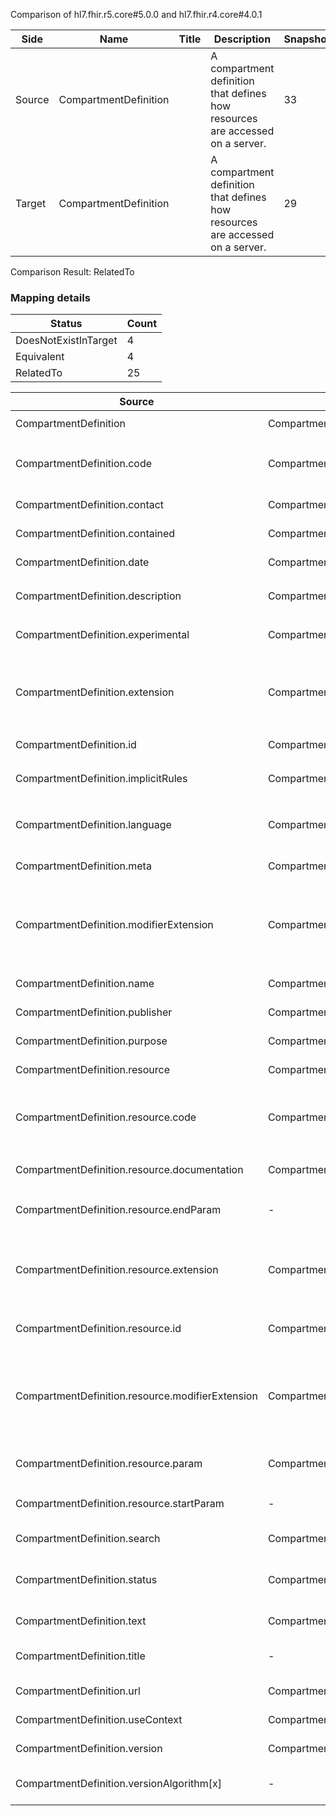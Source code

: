 Comparison of hl7.fhir.r5.core#5.0.0 and hl7.fhir.r4.core#4.0.1

| Side | Name | Title | Description | Snapshot | Differential |
| --- | --- | --- | --- | --- | --- |
| Source | CompartmentDefinition |  | A compartment definition that defines how resources are accessed on a server. | 33 | 22 |
| Target | CompartmentDefinition |  | A compartment definition that defines how resources are accessed on a server. | 29 | 18 |


Comparison Result: RelatedTo


### Mapping details

| Status | Count |
| ------ | ----- |
DoesNotExistInTarget | 4 |
Equivalent | 4 |
RelatedTo | 25 |


| Source | Target | Status | Message |
| ------ | ------ | ------ | ------- |
| CompartmentDefinition | CompartmentDefinition | Equivalent | R5 `CompartmentDefinition` maps as Equivalent to R4 `CompartmentDefinition` |
| CompartmentDefinition.code | CompartmentDefinition.code | Equivalent | R5 `CompartmentDefinition.code` maps as Equivalent to R4 `CompartmentDefinition.code` - code has compatible required binding for code type: http://hl7.org/fhir/ValueSet/compartment-type|5.0.0 and http://hl7.org/fhir/ValueSet/compartment-type|4.0.1 (Equivalent) |
| CompartmentDefinition.contact | CompartmentDefinition.contact | Equivalent | R5 `CompartmentDefinition.contact` maps as Equivalent to R4 `CompartmentDefinition.contact` |
| CompartmentDefinition.contained | CompartmentDefinition.contained | Equivalent | R5 `CompartmentDefinition.contained` maps as Equivalent to R4 `CompartmentDefinition.contained` |
| CompartmentDefinition.date | CompartmentDefinition.date | Equivalent | R5 `CompartmentDefinition.date` maps as Equivalent to R4 `CompartmentDefinition.date` |
| CompartmentDefinition.description | CompartmentDefinition.description | Equivalent | R5 `CompartmentDefinition.description` maps as Equivalent to R4 `CompartmentDefinition.description` |
| CompartmentDefinition.experimental | CompartmentDefinition.experimental | Equivalent | R5 `CompartmentDefinition.experimental` maps as Equivalent to R4 `CompartmentDefinition.experimental` |
| CompartmentDefinition.extension | CompartmentDefinition.extension | SourceIsBroaderThanTarget | R5 `CompartmentDefinition.extension` maps as SourceIsBroaderThanTarget to R4 `CompartmentDefinition.extension` - extension has change due to type change: R5 `extension` `Extension` maps as SourceIsBroaderThanTarget for R4 `extension` |
| CompartmentDefinition.id | CompartmentDefinition.id | Equivalent | R5 `CompartmentDefinition.id` maps as Equivalent to R4 `CompartmentDefinition.id` |
| CompartmentDefinition.implicitRules | CompartmentDefinition.implicitRules | Equivalent | R5 `CompartmentDefinition.implicitRules` maps as Equivalent to R4 `CompartmentDefinition.implicitRules` |
| CompartmentDefinition.language | CompartmentDefinition.language | RelatedTo | R5 `CompartmentDefinition.language` maps as RelatedTo to R4 `CompartmentDefinition.language` - language changed the binding strength from Required to Preferred |
| CompartmentDefinition.meta | CompartmentDefinition.meta | Equivalent | R5 `CompartmentDefinition.meta` maps as Equivalent to R4 `CompartmentDefinition.meta` |
| CompartmentDefinition.modifierExtension | CompartmentDefinition.modifierExtension | SourceIsBroaderThanTarget | R5 `CompartmentDefinition.modifierExtension` maps as SourceIsBroaderThanTarget to R4 `CompartmentDefinition.modifierExtension` - modifierExtension has change due to type change: R5 `modifierExtension` `Extension` maps as SourceIsBroaderThanTarget for R4 `modifierExtension` |
| CompartmentDefinition.name | CompartmentDefinition.name | Equivalent | R5 `CompartmentDefinition.name` maps as Equivalent to R4 `CompartmentDefinition.name` |
| CompartmentDefinition.publisher | CompartmentDefinition.publisher | Equivalent | R5 `CompartmentDefinition.publisher` maps as Equivalent to R4 `CompartmentDefinition.publisher` |
| CompartmentDefinition.purpose | CompartmentDefinition.purpose | Equivalent | R5 `CompartmentDefinition.purpose` maps as Equivalent to R4 `CompartmentDefinition.purpose` |
| CompartmentDefinition.resource | CompartmentDefinition.resource | Equivalent | R5 `CompartmentDefinition.resource` maps as Equivalent to R4 `CompartmentDefinition.resource` |
| CompartmentDefinition.resource.code | CompartmentDefinition.resource.code | Equivalent | R5 `CompartmentDefinition.resource.code` maps as Equivalent to R4 `CompartmentDefinition.resource.code` - code has compatible required binding for code type: http://hl7.org/fhir/ValueSet/resource-types|5.0.0 and http://hl7.org/fhir/ValueSet/resource-types|4.0.1 (Equivalent) |
| CompartmentDefinition.resource.documentation | CompartmentDefinition.resource.documentation | Equivalent | R5 `CompartmentDefinition.resource.documentation` maps as Equivalent to R4 `CompartmentDefinition.resource.documentation` |
| CompartmentDefinition.resource.endParam | - | DoesNotExistInTarget | R5 `CompartmentDefinition.resource.endParam` does not appear in the target and has no mapping for `CompartmentDefinition`. |
| CompartmentDefinition.resource.extension | CompartmentDefinition.resource.extension | SourceIsBroaderThanTarget | R5 `CompartmentDefinition.resource.extension` maps as SourceIsBroaderThanTarget to R4 `CompartmentDefinition.resource.extension` - extension has change due to type change: R5 `extension` `Extension` maps as SourceIsBroaderThanTarget for R4 `extension` |
| CompartmentDefinition.resource.id | CompartmentDefinition.resource.id | Equivalent | R5 `CompartmentDefinition.resource.id` maps as Equivalent to R4 `CompartmentDefinition.resource.id` |
| CompartmentDefinition.resource.modifierExtension | CompartmentDefinition.resource.modifierExtension | SourceIsBroaderThanTarget | R5 `CompartmentDefinition.resource.modifierExtension` maps as SourceIsBroaderThanTarget to R4 `CompartmentDefinition.resource.modifierExtension` - modifierExtension has change due to type change: R5 `modifierExtension` `Extension` maps as SourceIsBroaderThanTarget for R4 `modifierExtension` |
| CompartmentDefinition.resource.param | CompartmentDefinition.resource.param | Equivalent | R5 `CompartmentDefinition.resource.param` maps as Equivalent to R4 `CompartmentDefinition.resource.param` |
| CompartmentDefinition.resource.startParam | - | DoesNotExistInTarget | R5 `CompartmentDefinition.resource.startParam` does not appear in the target and has no mapping for `CompartmentDefinition`. |
| CompartmentDefinition.search | CompartmentDefinition.search | Equivalent | R5 `CompartmentDefinition.search` maps as Equivalent to R4 `CompartmentDefinition.search` |
| CompartmentDefinition.status | CompartmentDefinition.status | Equivalent | R5 `CompartmentDefinition.status` maps as Equivalent to R4 `CompartmentDefinition.status` - status has compatible required binding for code type: http://hl7.org/fhir/ValueSet/publication-status|5.0.0 and http://hl7.org/fhir/ValueSet/publication-status|4.0.1 (Equivalent) |
| CompartmentDefinition.text | CompartmentDefinition.text | Equivalent | R5 `CompartmentDefinition.text` maps as Equivalent to R4 `CompartmentDefinition.text` |
| CompartmentDefinition.title | - | DoesNotExistInTarget | R5 `CompartmentDefinition.title` does not appear in the target and has no mapping for `CompartmentDefinition`. |
| CompartmentDefinition.url | CompartmentDefinition.url | Equivalent | R5 `CompartmentDefinition.url` maps as Equivalent to R4 `CompartmentDefinition.url` |
| CompartmentDefinition.useContext | CompartmentDefinition.useContext | Equivalent | R5 `CompartmentDefinition.useContext` maps as Equivalent to R4 `CompartmentDefinition.useContext` |
| CompartmentDefinition.version | CompartmentDefinition.version | Equivalent | R5 `CompartmentDefinition.version` maps as Equivalent to R4 `CompartmentDefinition.version` |
| CompartmentDefinition.versionAlgorithm[x] | - | DoesNotExistInTarget | R5 `CompartmentDefinition.versionAlgorithm[x]` does not appear in the target and has no mapping for `CompartmentDefinition`. |

